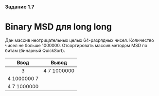 ### Задание 1.7
# Binary MSD для long long

Дан массив неотрицательных целых 64-разрядных чисел. Количество чисел не больше 1000000. Отсортировать массив методом MSD по битам (бинарный QuickSort).

| Ввод  | Вывод |
| :---: | :-:   |
|  3 | 4 7 1000000   |
|  4 1000000 7    |       |
|  4 7 1000000     |       |